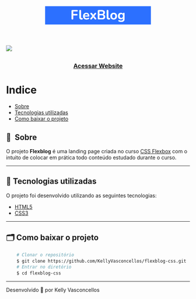 <h1 align="center">
    <img src="public/logo.png">
</h1>

<h1>
    <img src="public/apresentacao.gif">
</h1>

<h3 align="center">
    <a href="https://kellyvasconcellos.github.io/flexblog-css/">Acessar Website</a>
<h3 >

# Indice

- [Sobre](#-sobre)
- [Tecnologias utilizadas](#-tecnologias-utilizadas)
- [Como baixar o projeto](#-como-baixar-o-projeto)

## 🔖&nbsp; Sobre

O projeto **Flexblog** é uma landing page criada no curso [CSS Flexbox](https://www.origamid.com/curso/css-flexbox/) com o intuito de colocar em prática todo conteúdo estudado durante o curso.


---

## 🚀 Tecnologias utilizadas

O projeto foi desenvolvido utilizando as seguintes tecnologias:

- [HTML5](https://developer.mozilla.org/pt-BR/docs/Web/HTML)
- [CSS3](https://developer.mozilla.org/pt-BR/docs/Web/CSS)

---

## 🗂 Como baixar o projeto

```bash
    # Clonar o repositório
    $ git clone https://github.com/KellyVasconcellos/flexblog-css.git
    # Entrar no diretório
    $ cd flexblog-css
```

---

Desenvolvido 💜 por Kelly Vasconcellos
